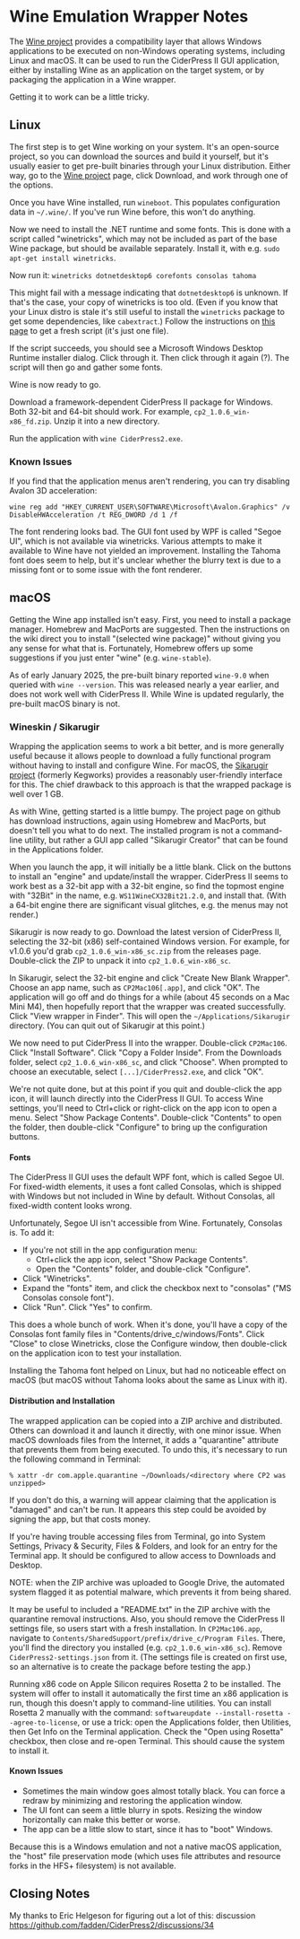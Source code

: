 # Wine Emulation Wrapper Notes #

The [Wine project](https://winehq.org/) provides a compatibility layer that
allows Windows applications to be executed on non-Windows operating systems,
including Linux and macOS.  It can be used to run the CiderPress II GUI
application, either by installing Wine as an application on the target
system, or by packaging the application in a Wine wrapper.

Getting it to work can be a little tricky.

## Linux ##

The first step is to get Wine working on your system.  It's an open-source
project, so you can download the sources and build it yourself, but it's
usually easier to get pre-built binaries through your Linux distribution.
Either way, go to the [Wine project](https://winehq.org/) page, click
Download, and work through one of the options.

Once you have Wine installed, run `wineboot`.  This populates configuration
data in `~/.wine/`.  If you've run Wine before, this won't do anything.

Now we need to install the .NET runtime and some fonts.  This is done with
a script called "winetricks", which may not be included as part of the base
Wine package, but should be available separately.  Install it, with e.g.
`sudo apt-get install winetricks`.

Now run it: `winetricks dotnetdesktop6 corefonts consolas tahoma`

This might fail with a message indicating that `dotnetdesktop6` is unknown.
If that's the case, your copy of winetricks is too old.  (Even if you know
that your Linux distro is stale it's still useful to install the `winetricks`
package to get some dependencies, like `cabextract`.)  Follow the instructions
on [this page](https://gitlab.winehq.org/wine/wine/-/wikis/Winetricks) to get
a fresh script (it's just one file).

If the script succeeds, you should see a Microsoft Windows Desktop Runtime
installer dialog.  Click through it.  Then click through it again (?).  The
script will then go and gather some fonts.

Wine is now ready to go.

Download a framework-dependent CiderPress II package for Windows.  Both 32-bit
and 64-bit should work.  For example, `cp2_1.0.6_win-x86_fd.zip`.  Unzip it
into a new directory.

Run the application with `wine CiderPress2.exe`.

### Known Issues ###

If you find that the application menus aren't rendering, you can try disabling
Avalon 3D acceleration:

`wine reg add "HKEY_CURRENT_USER\SOFTWARE\Microsoft\Avalon.Graphics" /v DisableHWAcceleration /t REG_DWORD /d 1 /f`

The font rendering looks bad.  The GUI font used by WPF is called "Segoe UI",
which is not available via winetricks.  Various attempts to make it available
to Wine have not yielded an improvement.  Installing the Tahoma font does seem
to help, but it's unclear whether the blurry text is due to a missing font or
to some issue with the font renderer.


## macOS ##

Getting the Wine app installed isn't easy.  First, you need to install a
package manager.  Homebrew and MacPorts are suggested.  Then the instructions
on the wiki direct you to install "(selected wine package)" without giving
you any sense for what that is.  Fortunately, Homebrew offers up some
suggestions if you just enter "wine" (e.g. `wine-stable`).

As of early January 2025, the pre-built binary reported `wine-9.0` when
queried with `wine --version`.  This was released nearly a year earlier, and
does not work well with CiderPress II.  While Wine is updated regularly, the
pre-built macOS binary is not.

### Wineskin / Sikarugir ###

Wrapping the application seems to work a bit better, and is more generally
useful because it allows people to download a fully functional program
without having to install and configure Wine.  For macOS, the
[Sikarugir project](https://github.com/Sikarugir-App/Sikarugir) (formerly
Kegworks) provides a reasonably user-friendly interface for this.  The chief
drawback to this approach is that the wrapped package is well over 1 GB.

As with Wine, getting started is a little bumpy.  The project page on github
has download instructions, again using Homebrew and MacPorts, but doesn't
tell you what to do next.  The installed program is not a command-line
utility, but rather a GUI app called "Sikarugir Creator" that can be found in
the Applications folder.

When you launch the app, it will initially be a little blank.  Click on the
buttons to install an "engine" and update/install the wrapper.  CiderPress II
seems to work best as a 32-bit app with a 32-bit engine, so find the topmost
engine with "32Bit" in the name, e.g. `WS11WineCX32Bit21.2.0`, and install
that.  (With a 64-bit engine there are significant visual glitches, e.g. the
menus may not render.)

Sikarugir is now ready to go.  Download the latest version of CiderPress II,
selecting the 32-bit (x86) self-contained Windows version.  For example,
for v1.0.6 you'd grab `cp2_1.0.6_win-x86_sc.zip` from the releases page.
Double-click the ZIP to unpack it into `cp2_1.0.6_win-x86_sc`.

In Sikarugir, select the 32-bit engine and click "Create New Blank Wrapper".
Choose an app name, such as `CP2Mac106[.app]`, and click "OK".  The application
will go off and do things for a while (about 45 seconds on a Mac Mini M4),
then hopefully report that the wrapper was created successfully.  Click "View
wrapper in Finder".  This will open the `~/Applications/Sikarugir` directory.
(You can quit out of Sikarugir at this point.)

We now need to put CiderPress II into the wrapper.  Double-click `CP2Mac106`.
Click "Install Software".  Click "Copy a Folder Inside".  From the Downloads
folder, select `cp2_1.0.6_win-x86_sc`, and click "Choose".  When prompted
to choose an executable, select `[...]/CiderPress2.exe`, and click "OK".

We're not quite done, but at this point if you quit and double-click the app
icon, it will launch directly into the CiderPress II GUI.  To access Wine
settings, you'll need to Ctrl+click or right-click on the app icon to open a
menu.  Select "Show Package Contents".  Double-click "Contents" to open the
folder, then double-click "Configure" to bring up the configuration buttons.

#### Fonts ####

The CiderPress II GUI uses the default WPF font, which is called Segoe UI.
For fixed-width elements, it uses a font called Consolas, which is shipped
with Windows but not included in Wine by default.  Without Consolas, all
fixed-width content looks wrong.

Unfortunately, Segoe UI isn't accessible from Wine.  Fortunately, Consolas is.
To add it:

 - If you're not still in the app configuration menu:
   - Ctrl+click the app icon, select "Show Package Contents".
   - Open the "Contents" folder, and double-click "Configure".
 - Click "Winetricks".
 - Expand the "fonts" item, and click the checkbox next to "consolas"
   ("MS Consolas console font").
 - Click "Run".  Click "Yes" to confirm.

This does a whole bunch of work.  When it's done, you'll have a copy of the
Consolas font family files in "Contents/drive_c/windows/Fonts".  Click "Close"
to close Winetricks, close the Configure window, then double-click on
the application icon to test your installation.

Installing the Tahoma font helped on Linux, but had no noticeable effect on
macOS (but macOS without Tahoma looks about the same as Linux with it).

#### Distribution and Installation ####

The wrapped application can be copied into a ZIP archive and distributed.
Others can download it and launch it directly, with one minor issue.  When
macOS downloads files from the Internet, it adds a "quarantine" attribute
that prevents them from being executed.  To undo this, it's necessary to
run the following command in Terminal:

```
% xattr -dr com.apple.quarantine ~/Downloads/<directory where CP2 was unzipped>
```

If you don't do this, a warning will appear claiming that the application is
"damaged" and can't be run.  It appears this step could be avoided by
signing the app, but that costs money.

If you're having trouble accessing files from Terminal, go into System
Settings, Privacy & Security, Files & Folders, and look for an entry for
the Terminal app.  It should be configured to allow access to Downloads
and Desktop.

NOTE: when the ZIP archive was uploaded to Google Drive, the automated
system flagged it as potential malware, which prevents it from being
shared.

It may be useful to included a "README.txt" in the ZIP archive with the
quarantine removal instructions.  Also, you should remove the CiderPress II
settings file, so users start with a fresh installation.  In `CP2Mac106.app`,
navigate to `Contents/SharedSupport/prefix/drive_c/Program Files`.  There,
you'll find the directory you installed (e.g. `cp2_1.0.6_win-x86_sc`).
Remove `CiderPress2-settings.json` from it.  (The settings file is created on
first use, so an alternative is to create the package before testing the app.)

Running x86 code on Apple Silicon requires Rosetta 2 to be installed.  The
system will offer to install it automatically the first time an x86 application
is run, though this doesn't apply to command-line utilities.  You can install
Rosetta 2 manually with the command:
`softwareupdate --install-rosetta --agree-to-license`,
or use a trick: open the Applications folder, then Utilities, then Get Info
on the Terminal application.  Check the "Open using Rosetta" checkbox, then
close and re-open Terminal.  This should cause the system to install it.

#### Known Issues ####

 - Sometimes the main window goes almost totally black.  You can force a
   redraw by minimizing and restoring the application window.
 - The UI font can seem a little blurry in spots.  Resizing the window
   horizontally can make this better or worse.
 - The app can be a little slow to start, since it has to "boot" Windows.

Because this is a Windows emulation and not a native macOS application, the
"host" file preservation mode (which uses file attributes and resource forks
in the HFS+ filesystem) is not available.

## Closing Notes ##

My thanks to Eric Helgeson for figuring out a lot of this:
discussion https://github.com/fadden/CiderPress2/discussions/34
